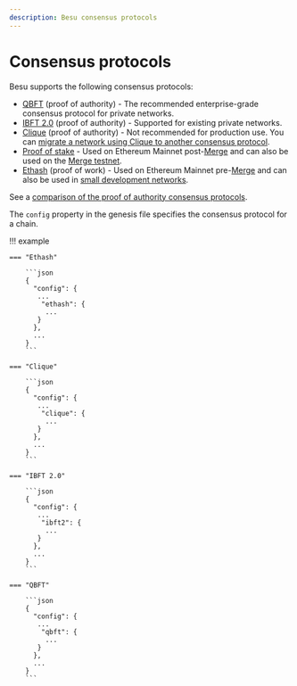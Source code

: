 ```yaml
---
description: Besu consensus protocols
---
```


# Consensus protocols

Besu supports the following consensus protocols:

* [QBFT](../../how-to/configure/Consensus-Protocols/QBFT.md) (proof of authority) - The recommended
  enterprise-grade consensus protocol for private networks.
* [IBFT 2.0](../../how-to/configure/Consensus-Protocols/IBFT.md) (proof of authority) - Supported for existing private networks.
* [Clique](../../how-to/configure/Consensus-Protocols/Clique.md) (proof of authority) - Not recommended for
  production use.
  You can [migrate a network using Clique to another consensus protocol](../../how-to/configure/Consensus-Protocols/Clique.md#migrate-from-clique-to-another-consensus-protocol).
* [Proof of stake](https://docs.teku.consensys.net/en/latest/Concepts/Proof-of-Stake/) - Used on Ethereum Mainnet
  post-[Merge](../../public-networks/concepts/the-merge.md) and can also be used on the [Merge testnet](../../public-networks/tutorials/merge-testnet.md).
* [Ethash](https://ethereum.org/en/developers/docs/consensus-mechanisms/pow/) (proof of work) - Used on Ethereum Mainnet
  pre-[Merge](../../public-networks/concepts/the-merge.md) and can also be used in
  [small development networks](../../tutorials/Private-Network/Create-Private-Network.md).

See a [comparison of the proof of authority consensus protocols](Comparing-PoA.md).

The `config` property in the genesis file specifies the consensus protocol for a chain.

!!! example

    === "Ethash"

        ```json
        {
          "config": {
           ...
            "ethash": {
             ...
           }
          },
          ...
        }
        ```

    === "Clique"

        ```json
        {
          "config": {
           ...
            "clique": {
             ...
           }
          },
          ...
        }
        ```

    === "IBFT 2.0"

        ```json
        {
          "config": {
           ...
            "ibft2": {
             ...
           }
          },
          ...
        }
        ```

    === "QBFT"

        ```json
        {
          "config": {
           ...
            "qbft": {
             ...
           }
          },
          ...
        }
        ```
